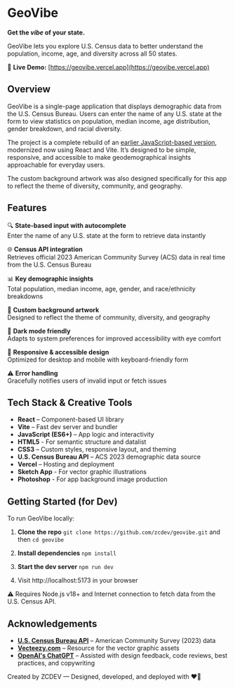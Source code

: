 # GeoVibe

**Get the <em>vibe</em> of your state.**

GeoVibe lets you explore U.S. Census data to better understand the population, income, age, and diversity across all 50 states.

🔗 **Live Demo:** [https://geovibe.vercel.app](https://geovibe.vercel.app)

## Overview

GeoVibe is a single-page application that displays demographic data from the U.S. Census Bureau. Users can enter the name of any U.S. state at the form to view statistics on population, median income, age distribution, gender breakdown, and racial diversity.

The project is a complete rebuild of an [earlier JavaScript-based version](https://github.com/zcdev/GeoVibe-old), modernized now using React and Vite. It’s designed to be simple, responsive, and accessible to make geodemographical insights approachable for everyday users.

The custom background artwork was also designed specifically for this app to reflect the theme of diversity, community, and geography.

## Features

🔍 **State-based input with autocomplete**
<br />Enter the name of any U.S. state at the form to retrieve data instantly

🌐 **Census API integration**
<br />Retrieves official 2023 American Community Survey (ACS) data in real time from the U.S. Census Bureau

📊 **Key demographic insights**
<br />Total population, median income, age, gender, and race/ethnicity breakdowns

🎨 **Custom background artwork**
<br />Designed to reflect the theme of community, diversity, and geography

🌙 **Dark mode friendly**
<br />Adapts to system preferences for improved accessibility with eye comfort

📱 **Responsive & accessible design**
<br />Optimized for desktop and mobile with keyboard-friendly form

⚠️ **Error handling**
<br />Gracefully notifies users of invalid input or fetch issues

## Tech Stack & Creative Tools

- **React** – Component-based UI library
- **Vite** – Fast dev server and bundler
- **JavaScript (ES6+)** – App logic and interactivity
- **HTML5** - For semantic structure and datalist
- **CSS3** – Custom styles, responsive layout, and theming
- **U.S. Census Bureau API** – ACS 2023 demographic data source
- **Vercel** – Hosting and deployment
- **Sketch App** - For vector graphic illustrations
- **Photoshop** - For app background image production

## Getting Started (for Dev)

To run GeoVibe locally:

1. **Clone the repo**
`git clone https://github.com/zcdev/geovibe.git` and then `cd geovibe`

2. **Install dependencies**
`npm install`

3. **Start the dev server**
`npm run dev`

4. Visit http://localhost:5173 in your browser

⚠️ Requires Node.js v18+ and Internet connection to fetch data from the U.S. Census API.

## Acknowledgements

- **[U.S. Census Bureau API](https://www.census.gov/data.html)** – American Community Survey (2023) data
- **[Vecteezy.com](https://www.vecteezy.com)** – Resource for the vector graphic assets
- **[OpenAI's ChatGPT](https://chatgpt.com)** – Assisted with design feedback, code reviews, best practices, and copywriting

Created by ZCDEV — Designed, developed, and deployed with ❤️‍🔥
